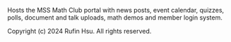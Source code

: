 Hosts the MSS Math Club portal with news posts, event calendar, quizzes, polls, document and talk uploads, math demos and member login system.

Copyright (c) 2024 Rufin Hsu. All rights reserved.
